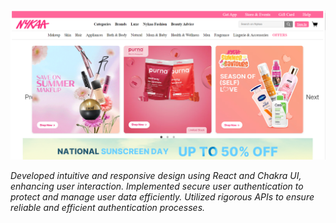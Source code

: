 



  <img src="https://github.com/iamrishi007/NykaaApp/blob/main/nyaka%20project.png" alt="">

  *Developed intuitive and responsive design using React and Chakra UI, enhancing user interaction.*
  *Implemented secure user authentication to protect and manage user data efficiently.*
  *Utilized rigorous APIs to ensure reliable and efficient authentication processes.*
